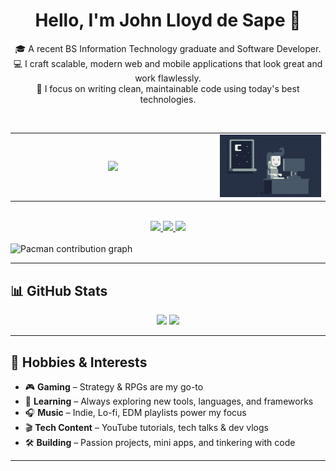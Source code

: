 <h1 align="center">Hello, I'm John Lloyd de Sape 👋</h1>

<p align="center">
🎓 A recent BS Information Technology graduate and Software Developer.<br>
💻 I craft scalable, modern web and mobile applications that look great and work flawlessly.<br>
🚀 I focus on writing clean, maintainable code using today's best technologies.
</p>

<br/>

<table align="center">
  <tr>
    <td width="65%">
      <div align="center">
        <img src="https://skillicons.dev/icons?i=git,typescript,tailwindcss,bootstrap,python,ruby,rails,c,sass,dart,flutter,laravel,javascript,svelte,vuejs,nextjs,aws" width="100%" />
      </div>
    </td>
    <td align="right" valign="top" width="35%">
      <img src="https://raw.githubusercontent.com/AVS1508/AVS1508/master/assets/Night-Coding.gif" width="250" alt="Coding gif"/>
    </td>
  </tr>
</table>

<br/>
<div align="center">
  <a href="https://www.linkedin.com/in/kiyoscript/" target="_blank">
    <img src="https://img.shields.io/static/v1?message=LinkedIn&logo=linkedin&label=&color=0077B5&logoColor=white&labelColor=&style=for-the-badge" height="25" />
  </a>

  <a href="https://www.facebook.com/KiyoScript" target="_blank">
    <img src="https://img.shields.io/static/v1?message=Facebook&logo=facebook&label=&color=1877F2&logoColor=white&labelColor=&style=for-the-badge" height="25" />
  </a>

  <a href="https://kiyoscript.vercel.app" target="_blank">
    <img src="https://img.shields.io/static/v1?message=Portfolio&logo=vercel&label=&color=000000&logoColor=white&labelColor=&style=for-the-badge" height="25" />
  </a>
</div>
<br/>

<picture>
  <source media="(prefers-color-scheme: dark)" srcset="https://raw.githubusercontent.com/maurodesouza/maurodesouza/output/pacman-contribution-graph-dark.svg">
  <source media="(prefers-color-scheme: light)" srcset="https://raw.githubusercontent.com/maurodesouza/maurodesouza/output/pacman-contribution-graph.svg">
  <img alt="Pacman contribution graph" src="https://raw.githubusercontent.com/maurodesouza/maurodesouza/output/pacman-contribution-graph.svg">
</picture>

---

## 📊 GitHub Stats

<div align="center">
  <img src="https://github-readme-stats.vercel.app/api?username=KiyoScript&show_icons=true&theme=radical" height="165" />
  <img src="https://github-readme-stats.vercel.app/api/top-langs/?username=KiyoScript&layout=compact&theme=radical" height="165" />
</div>

---

## 🎯 Hobbies & Interests

- 🎮 **Gaming** – Strategy & RPGs are my go-to
- 🧠 **Learning** – Always exploring new tools, languages, and frameworks
- 🎧 **Music** – Indie, Lo-fi, EDM playlists power my focus
- 🎬 **Tech Content** – YouTube tutorials, tech talks & dev vlogs
- 🛠 **Building** – Passion projects, mini apps, and tinkering with code

---
